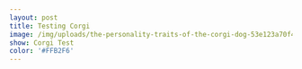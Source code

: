 ```yaml
---
layout: post
title: Testing Corgi
image: /img/uploads/the-personality-traits-of-the-corgi-dog-53e123a70f431.jpg
show: Corgi Test
color: '#FFB2F6'
---
```




